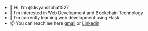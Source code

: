 - 👋 Hi, I’m @divyanshbhatt527
- 👀 I’m interested in Web Development and Blockchain Technology
- 🌱 I’m currently learning web development using Flask
- 📫 You can reach me here [gmail](divyanshbhatt527@gmail.com) or [Linkedin](https://www.linkedin.com/in/divyanshbhatt527) 

<!---
divyanshbhatt527/divyanshbhatt527 is a ✨ special ✨ repository because its `README.md` (this file) appears on your GitHub profile.
You can click the Preview link to take a look at your changes.
--->
